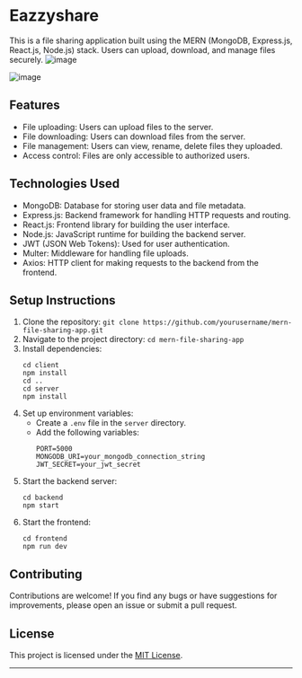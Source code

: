 
# Eazzyshare

This is a file sharing application built using the MERN (MongoDB, Express.js, React.js, Node.js) stack. Users can upload, download, and manage files securely.
![image](https://github.com/Nandu-ramineni/file_sharing/assets/123319320/2825e3cd-e5d2-4593-8960-0b9cb7b3ff19)

![image](https://github.com/Nandu-ramineni/file_sharing/assets/123319320/1b7c5b41-28ce-4b66-9ea8-efb1d9105ae1)

## Features

- File uploading: Users can upload files to the server.
- File downloading: Users can download files from the server.
- File management: Users can view, rename, delete files they uploaded.
- Access control: Files are only accessible to authorized users.

## Technologies Used

- MongoDB: Database for storing user data and file metadata.
- Express.js: Backend framework for handling HTTP requests and routing.
- React.js: Frontend library for building the user interface.
- Node.js: JavaScript runtime for building the backend server.
- JWT (JSON Web Tokens): Used for user authentication.
- Multer: Middleware for handling file uploads.
- Axios: HTTP client for making requests to the backend from the frontend.

## Setup Instructions

1. Clone the repository: `git clone https://github.com/yourusername/mern-file-sharing-app.git`
2. Navigate to the project directory: `cd mern-file-sharing-app`
3. Install dependencies:
   ```
   cd client
   npm install
   cd ..
   cd server
   npm install
   ```
4. Set up environment variables:
   - Create a `.env` file in the `server` directory.
   - Add the following variables:
     ```
     PORT=5000
     MONGODB_URI=your_mongodb_connection_string
     JWT_SECRET=your_jwt_secret
     ```
5. Start the backend server:
   ```
   cd backend
   npm start
   ```
6. Start the frontend:
   ```
   cd frontend
   npm run dev
   ```

## Contributing

Contributions are welcome! If you find any bugs or have suggestions for improvements, please open an issue or submit a pull request.

## License

This project is licensed under the [MIT License](LICENSE).

---

